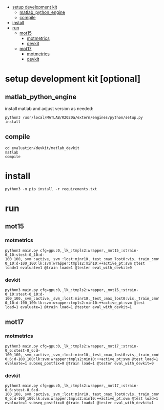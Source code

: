<!-- No Heading Fix -->

<!-- MarkdownTOC -->

- [setup development kit](#optional)
    - [matlab_python_engine](#matlab_python_engin_e_)
    - [compile](#compile_)
- [install](#install_)
- [run](#run_)
    - [mot15](#mot15_)
        - [motmetrics](#motmetric_s_)
        - [devkit](#devki_t_)
    - [mot17](#mot17_)
        - [motmetrics](#motmetric_s__1)
        - [devkit](#devki_t__1)

<!-- /MarkdownTOC -->

<a id="optional"></a>
# setup development kit [optional]

<a id="matlab_python_engin_e_"></a>
## matlab_python_engine 

install matlab and adjust version as needed:

```
python3 /usr/local/MATLAB/R2020a/extern/engines/python/setup.py install
```
<a id="compile_"></a>
## compile 
```
cd evaluation/devkit/matlab_devkit
matlab
compile
```

<a id="install_"></a>
# install

```
python3 -m pip install -r requirements.txt
```

<a id="run_"></a>
# run

<a id="mot15_"></a>
## mot15 

<a id="motmetric_s_"></a>
### motmetrics 

```
python3 main.py cfg=gpu:0,_lk_:tmpls2:wrapper,_mot15_:strain-0_10:stest-0_10:d-100_100,_svm_:active,_svm_:lost:minr10,_test_:max_lost0:vis,_train_:mot15:s-0_10:d-100_100:lk:svm:wrapper:tmpls2:min10:++active_pt:svm @test load=1 evaluate=1 @train load=1 @tester eval_with_devkit=0
```
<a id="devki_t_"></a>
### devkit 
```
python3 main.py cfg=gpu:0,_lk_:tmpls2:wrapper,_mot15_:strain-0_10:stest-0_10:d-100_100,_svm_:active,_svm_:lost:minr10,_test_:max_lost0:vis,_train_:mot15:s-0_10:d-100_100:lk:svm:wrapper:tmpls2:min10:++active_pt:svm @test load=1 evaluate=1 @train load=1 @tester eval_with_devkit=1
```
<a id="mot17_"></a>
## mot17 

<a id="motmetric_s__1"></a>
### motmetrics
```
python3 main.py cfg=gpu:0,_lk_:tmpls2:wrapper,_mot17_:strain-0_6:stest-0_6:d-100_100,_svm_:active,_svm_:lost:minr10,_test_:max_lost0:vis,_train_:mot17:s-0_6:d-100_100:lk:svm:wrapper:tmpls2:min10:++active_pt:svm @test load=1 evaluate=1 subseq_postfix=0 @train load=1 @tester eval_with_devkit=0
```
<a id="devki_t__1"></a>
### devkit
```
python3 main.py cfg=gpu:0,_lk_:tmpls2:wrapper,_mot17_:strain-0_6:stest-0_6:d-100_100,_svm_:active,_svm_:lost:minr10,_test_:max_lost0:vis,_train_:mot17:s-0_6:d-100_100:lk:svm:wrapper:tmpls2:min10:++active_pt:svm @test load=1 evaluate=1 subseq_postfix=0 @train load=1 @tester eval_with_devkit=1
```